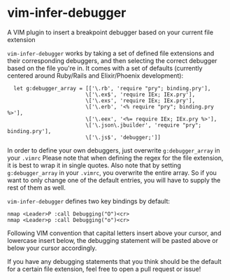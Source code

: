 # vim-infer-debugger
A VIM plugin to insert a breakpoint debugger based on your current file extension

`vim-infer-debugger` works by taking a set of defined file extensions and their
corresponding debuggers, and then selecting the correct debugger based on the file
you're in. It comes with a set of defaults (currently centered around Ruby/Rails and Elixir/Phoenix development):

```
  let g:debugger_array = [['\.rb', 'require "pry"; binding.pry'],
                         \['\.ex$', 'require IEx; IEx.pry'],
                         \['\.exs', 'require IEx; IEx.pry'],
                         \['\.erb', '<% require "pry"; binding.pry %>'],
                         \['\.eex', '<%= require IEx; IEx.pry %>'],
                         \['\.json\.jbuilder', 'require "pry"; binding.pry'],
                         \['\.js$', 'debugger;']]
```
In order to define your own debuggers, just overwrite `g:debugger_array` in your `.vimrc`
Please note that when defining the regex for the file extension, it is best to wrap it
in single quotes. Also note that by setting `g:debugger_array` in your `.vimrc`, you overwrite
the entire array. So if you want to only change one of the default entries, you will have to supply
the rest of them as well.

`vim-infer-debugger` defines two key bindings by default:

```
nmap <Leader>P :call Debugging("O")<cr>
nmap <Leader>p :call Debugging("o")<cr>
```

Following VIM convention that capital letters insert above your cursor, and lowercase
insert below, the debugging statement will be pasted above or below your cursor accordingly.

If you have any debugging statements that you think should be the default for a certain file extension,
feel free to open a pull request or issue!
